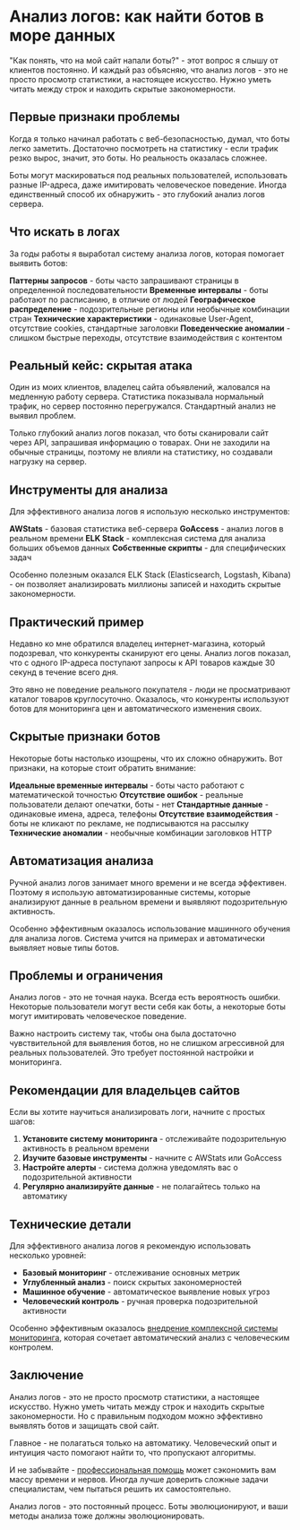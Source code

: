 ﻿# Анализ логов: как найти ботов в море данных

"Как понять, что на мой сайт напали боты?" - этот вопрос я слышу от клиентов постоянно. И каждый раз объясняю, что анализ логов - это не просто просмотр статистики, а настоящее искусство. Нужно уметь читать между строк и находить скрытые закономерности.

## Первые признаки проблемы

Когда я только начинал работать с веб-безопасностью, думал, что боты легко заметить. Достаточно посмотреть на статистику - если трафик резко вырос, значит, это боты. Но реальность оказалась сложнее.

Боты могут маскироваться под реальных пользователей, использовать разные IP-адреса, даже имитировать человеческое поведение. Иногда единственный способ их обнаружить - это глубокий анализ логов сервера.

## Что искать в логах

За годы работы я выработал систему анализа логов, которая помогает выявить ботов:

**Паттерны запросов** - боты часто запрашивают страницы в определенной последовательности
**Временные интервалы** - боты работают по расписанию, в отличие от людей
**Географическое распределение** - подозрительные регионы или необычные комбинации стран
**Технические характеристики** - одинаковые User-Agent, отсутствие cookies, стандартные заголовки
**Поведенческие аномалии** - слишком быстрые переходы, отсутствие взаимодействия с контентом

## Реальный кейс: скрытая атака

Один из моих клиентов, владелец сайта объявлений, жаловался на медленную работу сервера. Статистика показывала нормальный трафик, но сервер постоянно перегружался. Стандартный анализ не выявил проблем.

Только глубокий анализ логов показал, что боты сканировали сайт через API, запрашивая информацию о товарах. Они не заходили на обычные страницы, поэтому не влияли на статистику, но создавали нагрузку на сервер.

## Инструменты для анализа

Для эффективного анализа логов я использую несколько инструментов:

**AWStats** - базовая статистика веб-сервера
**GoAccess** - анализ логов в реальном времени
**ELK Stack** - комплексная система для анализа больших объемов данных
**Собственные скрипты** - для специфических задач

Особенно полезным оказался ELK Stack (Elasticsearch, Logstash, Kibana) - он позволяет анализировать миллионы записей и находить скрытые закономерности.

## Практический пример

Недавно ко мне обратился владелец интернет-магазина, который подозревал, что конкуренты сканируют его цены. Анализ логов показал, что с одного IP-адреса поступают запросы к API товаров каждые 30 секунд в течение всего дня.

Это явно не поведение реального покупателя - люди не просматривают каталог товаров круглосуточно. Оказалось, что конкуренты используют ботов для мониторинга цен и автоматического изменения своих.

## Скрытые признаки ботов

Некоторые боты настолько изощрены, что их сложно обнаружить. Вот признаки, на которые стоит обратить внимание:

**Идеальные временные интервалы** - боты часто работают с математической точностью
**Отсутствие ошибок** - реальные пользователи делают опечатки, боты - нет
**Стандартные данные** - одинаковые имена, адреса, телефоны
**Отсутствие взаимодействия** - боты не кликают по рекламе, не подписываются на рассылку
**Технические аномалии** - необычные комбинации заголовков HTTP

## Автоматизация анализа

Ручной анализ логов занимает много времени и не всегда эффективен. Поэтому я использую автоматизированные системы, которые анализируют данные в реальном времени и выявляют подозрительную активность.

Особенно эффективным оказалось использование машинного обучения для анализа логов. Система учится на примерах и автоматически выявляет новые типы ботов.

## Проблемы и ограничения

Анализ логов - это не точная наука. Всегда есть вероятность ошибки. Некоторые пользователи могут вести себя как боты, а некоторые боты могут имитировать человеческое поведение.

Важно настроить систему так, чтобы она была достаточно чувствительной для выявления ботов, но не слишком агрессивной для реальных пользователей. Это требует постоянной настройки и мониторинга.

## Рекомендации для владельцев сайтов

Если вы хотите научиться анализировать логи, начните с простых шагов:

1. **Установите систему мониторинга** - отслеживайте подозрительную активность в реальном времени
2. **Изучите базовые инструменты** - начните с AWStats или GoAccess
3. **Настройте алерты** - система должна уведомлять вас о подозрительной активности
4. **Регулярно анализируйте данные** - не полагайтесь только на автоматику

## Технические детали

Для эффективного анализа логов я рекомендую использовать несколько уровней:

- **Базовый мониторинг** - отслеживание основных метрик
- **Углубленный анализ** - поиск скрытых закономерностей
- **Машинное обучение** - автоматическое выявление новых угроз
- **Человеческий контроль** - ручная проверка подозрительной активности

Особенно эффективным оказалось [внедрение комплексной системы мониторинга](https://progaem.com/ustanovka-antibota-usluga-po-zashhite-ot-botov-vashih-sajtov-na-razlichnyh-cms-sistemah.html), которая сочетает автоматический анализ с человеческим контролем.

## Заключение

Анализ логов - это не просто просмотр статистики, а настоящее искусство. Нужно уметь читать между строк и находить скрытые закономерности. Но с правильным подходом можно эффективно выявлять ботов и защищать свой сайт.

Главное - не полагаться только на автоматику. Человеческий опыт и интуиция часто помогают найти то, что пропускают алгоритмы.

И не забывайте - [профессиональная помощь](https://progaem.com/ustanovka-antibota-usluga-po-zashhite-ot-botov-vashih-sajtov-na-razlichnyh-cms-sistemah.html) может сэкономить вам массу времени и нервов. Иногда лучше доверить сложные задачи специалистам, чем пытаться решить их самостоятельно.

Анализ логов - это постоянный процесс. Боты эволюционируют, и ваши методы анализа тоже должны эволюционировать.





